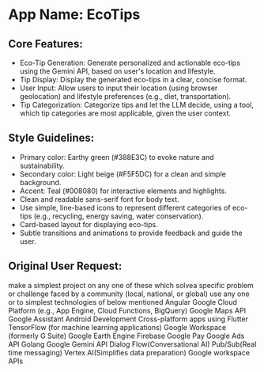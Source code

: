 # **App Name**: EcoTips

## Core Features:

- Eco-Tip Generation: Generate personalized and actionable eco-tips using the Gemini API, based on user's location and lifestyle.
- Tip Display: Display the generated eco-tips in a clear, concise format.
- User Input: Allow users to input their location (using browser geolocation) and lifestyle preferences (e.g., diet, transportation).
- Tip Categorization: Categorize tips and let the LLM decide, using a tool, which tip categories are most applicable, given the user context.

## Style Guidelines:

- Primary color: Earthy green (#388E3C) to evoke nature and sustainability.
- Secondary color: Light beige (#F5F5DC) for a clean and simple background.
- Accent: Teal (#008080) for interactive elements and highlights.
- Clean and readable sans-serif font for body text.
- Use simple, line-based icons to represent different categories of eco-tips (e.g., recycling, energy saving, water conservation).
- Card-based layout for displaying eco-tips.
- Subtle transitions and animations to provide feedback and guide the user.

## Original User Request:
make a simplest project on any one of these which solvea specific problem or challenge faced by a community (local, national, or global) use any one or to simplest technologies of below mentioned Angular
Google Cloud Platform (e.g., App Engine, Cloud Functions, BigQuery)
Google Maps API
Google Assistant
Android Development
Cross-platform apps using Flutter
TensorFlow (for machine learning applications)
Google Workspace (formerly G Suite)
Google Earth Engine
Firebase
Google Pay
Google Ads API
Golang
Google Gemini API
Dialog Flow(Conversational AI)
Pub/Sub(Real time messaging)
Vertex AI(Simplifies data preparation)
Google workspace APIs
  